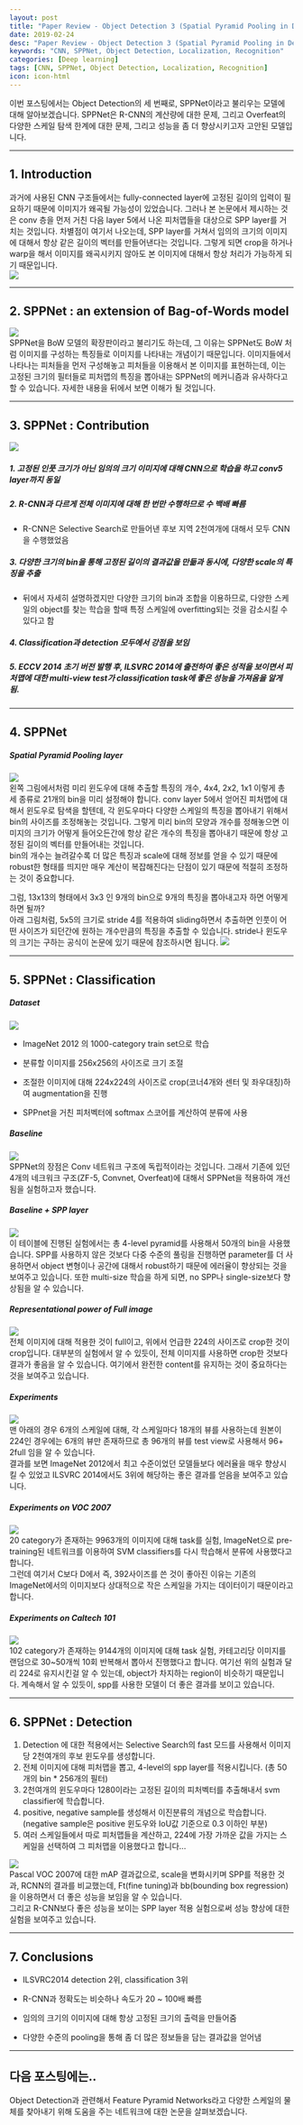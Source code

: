 ```yaml
---
layout: post
title: "Paper Review - Object Detection 3 (Spatial Pyramid Pooling in Deep Convolutional Networks for Visual Recognition)"
date: 2019-02-24
desc: "Paper Review - Object Detection 3 (Spatial Pyramid Pooling in Deep Convolutional Networks for Visual Recognition)"
keywords: "CNN, SPPNet, Object Detection, Localization, Recognition"
categories: [Deep learning]
tags: [CNN, SPPNet, Object Detection, Localization, Recognition]
icon: icon-html
---
```


이번 포스팅에서는 Object Detection의 세 번째로, SPPNet이라고 불리우는 모델에 대해 알아보겠습니다. SPPNet은 R-CNN의 계산량에 대한 문제, 그리고 Overfeat의 다양한 스케일 탐색 한계에 대한 문제, 그리고 성능을 좀 더 향상시키고자 고안된 모델입니다.   

---


## 1. Introduction  

과거에 사용된 CNN 구조들에서는 fully-connected layer에 고정된 길이의 입력이 필요하기 때문에 이미지가 왜곡될 가능성이 있었습니다. 그러나 본 논문에서 제시하는 것은 conv 층을 먼저 거친 다음 layer 5에서 나온 피처맵들을 대상으로 SPP layer를 거치는 것입니다. 차별점이 여기서 나오는데, SPP layer를 거쳐서 임의의 크기의 이미지에 대해서 항상 같은 길이의 벡터를 만들어낸다는 것입니다. 그렇게 되면 crop을 하거나 warp을 해서 이미지를 왜곡시키지 않아도 본 이미지에 대해서 항상 처리가 가능하게 되기 때문입니다.  
![](https://i.imgur.com/nEc5edB.png?1)  



---

## 2. SPPNet : an extension of Bag-of-Words model  
![](https://i.imgur.com/PYAe83h.png?1)  
SPPNet을 BoW 모델의 확장판이라고 불리기도 하는데, 그 이유는 SPPNet도 BoW 처럼 이미지를 구성하는 특징들로 이미지를 나타내는 개념이기 때문입니다. 이미지들에서 나타나는 피처들을 먼저 구성해놓고 피처들을 이용해서 본 이미지를 표현하는데, 이는 고정된 크기의 필터들로 피처맵의 특징을 뽑아내는 SPPNet의 메커니즘과 유사하다고 할 수 있습니다. 자세한 내용을 뒤에서 보면 이해가 될 것입니다.  



---


## 3. SPPNet : Contribution
![](https://i.imgur.com/Hm2UsRw.png?1)  

##### 1. 고정된 인풋 크기가 아닌 임의의 크기 이미지에 대해 CNN으로 학습을 하고 conv5 layer까지 동일  

##### 2. R-CNN과 다르게 전체 이미지에 대해 한 번만 수행하므로 수 백배 빠름
- R-CNN은 Selective Search로 만들어낸 후보 지역 2천여개에 대해서 모두 CNN을 수행했었음

##### 3. 다양한 크기의 bin을 통해 고정된 길이의 결과값을 만듦과 동시에, 다양한 scale의 특징을 추출
- 뒤에서 자세히 설명하겠지만 다양한 크기의 bin과 조합을 이용하므로, 다양한 스케일의 object를 찾는 학습을 할때 특정 스케일에 overfitting되는 것을 감소시킬 수 있다고 함

##### 4. Classification과 detection 모두에서 강점을 보임

##### 5. ECCV 2014 초기 버전 발행 후, ILSVRC 2014에 출전하여 좋은 성적을 보이면서 피처맵에 대한 multi-view test가 classification task에 좋은 성능을 가져옴을 알게 됨.

---

## 4. SPPNet

##### Spatial Pyramid Pooling layer
![](https://i.imgur.com/3nipkb7.png?1)  
왼쪽 그림에서처럼 미리 윈도우에 대해 추출할 특징의 개수, 4x4, 2x2, 1x1 이렇게 총 세 종류로 21개의 bin을 미리 설정해야 합니다. conv layer 5에서 얻어진 피처맵에 대해서 윈도우로 탐색을 할텐데, 각 윈도우마다 다양한 스케일의 특징을 뽑아내기 위해서 bin의 사이즈를 조정해놓는 것입니다. 그렇게 미리 bin의 모양과 개수를 정해놓으면 이미지의 크기가 어떻게 들어오든간에 항상 같은 개수의 특징을 뽑아내기 때문에 항상 고정된 길이의 벡터를 만들어내는 것입니다.  
bin의 개수는 늘려갈수록 더 많은 특징과 scale에 대해 정보를 얻을 수 있기 때문에 robust한 형태를 띄지만 매우 계산이 복잡해진다는 단점이 있기 때문에 적절히 조정하는 것이 중요합니다.  

그럼, 13x13의 형태에서 3x3 인 9개의 bin으로 9개의 특징을 뽑아내고자 하면 어떻게 하면 될까?  
아래 그림처럼, 5x5의 크기로 stride 4를 적용하여 sliding하면서 추출하면 인풋이 어떤 사이즈가 되던간에 원하는 개수만큼의 특징을 추출할 수 있습니다. stride나 윈도우의 크기는 구하는 공식이 논문에 있기 때문에 참조하시면 됩니다.
![](https://i.imgur.com/YYqQeaR.png)

---

## 5. SPPNet : Classification
##### Dataset
![](https://i.imgur.com/PQcFZHf.png?1)  

- ImageNet 2012 의 1000-category train set으로 학습

- 분류할 이미지를 256x256의 사이즈로 크기 조절

- 조절한 이미지에 대해 224x224의 사이즈로 crop(코너4개와 센터 및 좌우대칭)하여 augmentation을 진행

- SPPnet을 거친 피처벡터에 softmax 스코어를 계산하여 분류에 사용

##### Baseline
![](https://i.imgur.com/5EDkXUs.png)  
SPPNet의 장점은 Conv 네트워크 구조에 독립적이라는 것입니다. 그래서 기존에 있던 4개의 네크워크 구조(ZF-5, Convnet, Overfeat)에 대해서 SPPNet을 적용하여 개선됨을 실험하고자 했습니다.

##### Baseline + SPP layer
![](https://i.imgur.com/4uCb0Oa.png)  
이 테이블에 진행된 실험에서는 총 4-level pyramid를 사용해서 50개의 bin을 사용했습니다.
SPP를 사용하지 않은 것보다 다중 수준의 풀링을 진행하면 parameter를 더 사용하면서 object 변형이나 공간에 대해서 robust하기 때문에 에러율이 향상되는 것을 보여주고 있습니다. 또한 multi-size 학습을 하게 되면, no SPP나 single-size보다 향상됨을 알 수 있습니다.

##### Representational power of Full image
![](https://i.imgur.com/HN7DMMZ.png)  
전체 이미지에 대해 적용한 것이 full이고, 위에서 언급한 224의 사이즈로 crop한 것이 crop입니다. 대부분의 실험에서 알 수 있듯이, 전체 이미지를 사용하면 crop한 것보다 결과가 좋음을 알 수 있습니다. 여기에서 완전한 content를 유지하는 것이 중요하다는 것을 보여주고 있습니다.

##### Experiments
![](https://i.imgur.com/u2bd5Qo.png)  
맨 아래의 경우 6개의 스케일에 대해, 각 스케일마다 18개의 뷰를 사용하는데 원본이 224인 경우에는 6개의 뷰만 존재하므로 총 96개의 뷰를 test view로 사용해서 96+ 2full 임을 알 수 있습니다.  
결과를 보면 ImageNet 2012에서 최고 수준이었던 모델들보다 에러율을 매우 향상시킬 수 있었고 ILSVRC 2014에서도 3위에 해당하는 좋은 결과를 얻음을 보여주고 있습니다.

##### Experiments on VOC 2007
![](https://i.imgur.com/rFW1wy7.png)  
20 category가 존재하는 9963개의 이미지에 대해 task를 실험, ImageNet으로 pre-training된 네트워크를 이용하여 SVM classifiers를 다시 학습해서 분류에 사용했다고 합니다.  
그런데 여기서 C보다 D에서 즉, 392사이즈를 쓴 것이 좋아진 이유는 기존의 ImageNet에서의 이미지보다 상대적으로 작은 스케일을 가지는 데이터이기 때문이라고 합니다. 


##### Experiments on Caltech 101
![](https://i.imgur.com/4uCb0Oa.png)  
102 category가 존재하는 9144개의 이미지에 대해 task 실험, 카테고리당 이미지를 랜덤으로 30~50개씩 10회 반복해서 뽑아서 진행했다고 합니다.
여기선 위의 실험과 달리 224로 유지시킨걸 알 수 있는데, object가 차지하는 region이 비슷하기 때문입니다. 계속해서 알 수 있듯이, spp를 사용한 모델이 더 좋은 결과를 보이고 있습니다.

---

## 6. SPPNet : Detection
1. Detection 에 대한 적용에서는 Selective Search의 fast 모드를 사용해서 이미지당 2천여개의 후보 윈도우를 생성합니다. 
2. 전체 이미지에 대해 피처맵을 뽑고, 4-level의 spp layer를 적용시킵니다. (총 50개의 bin * 256개의 필터) 
3. 2천여개의 윈도우마다 1280이라는 고정된 길이의 피처벡터를 추출해내서 svm classifier에 학습합니다.
4. positive, negative sample를 생성해서 이진분류의 개념으로 학습합니다. (negative sample은 positive 윈도우와 IoU값 기준으로 0.3 이하인 부분)
5. 여러 스케일들에서 따로 피처맵들을 계산하고, 224에 가장 가까운 값을 가지는 스케일을 선택하여 그 피처맵을 이용했다고 합니다...

![](https://i.imgur.com/h0azzUv.png)  
Pascal VOC 2007에 대한 mAP 결과값으로, scale을 변화시키며 SPP를 적용한 것과, RCNN의 결과를 비교했는데,
Ft(fine tuning)과 bb(bounding box regression)을 이용하면서 더 좋은 성능을 보임을 알 수 있습니다.  
그리고 R-CNN보다 좋은 성능을 보이는 SPP layer 적용 실험으로써 성능 향상에 대한 실험을 보여주고 있습니다.

---

## 7. Conclusions
- ILSVRC2014 detection 2위, classification 3위  

- R-CNN과 정확도는 비슷하나 속도가 20 ~ 100배 빠름

- 임의의 크기의 이미지에 대해 항상 고정된 크기의 출력을 만들어줌

- 다양한 수준의 pooling을 통해 좀 더 많은 정보들을 담는 결과값을 얻어냄



---

## 다음 포스팅에는..

Object Detection과 관련해서 Feature Pyramid Networks라고 다양한 스케일의 물체를 찾아내기 위해 도움을 주는 네트워크에 대한 논문을 살펴보겠습니다.
